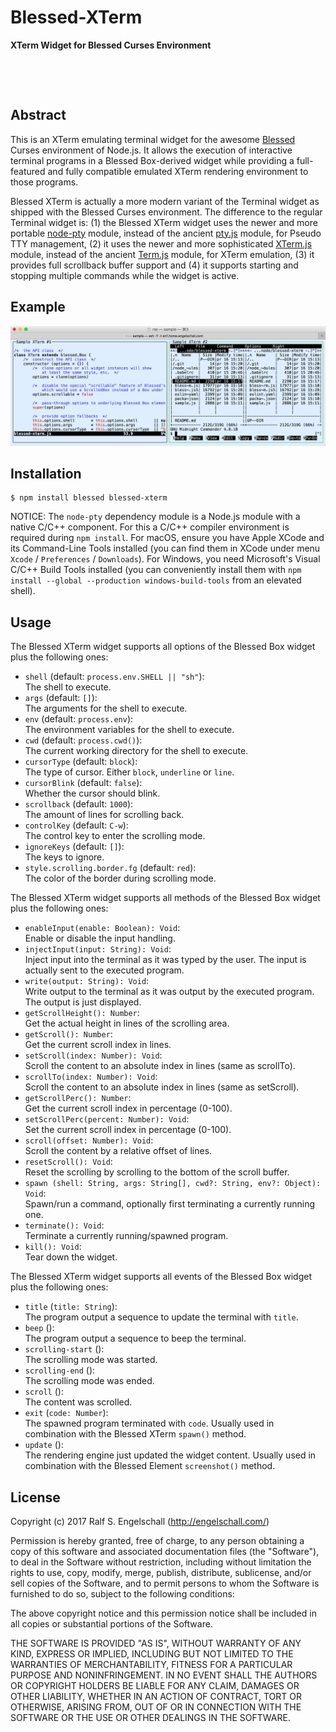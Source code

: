 
Blessed-XTerm
=============

**XTerm Widget for Blessed Curses Environment**

<p/>
<img src="https://nodei.co/npm/blessed-xterm.png?downloads=true&stars=true" alt=""/>

<p/>
<img src="https://david-dm.org/rse/blessed-xterm.png" alt=""/>

Abstract
--------

This is an XTerm emulating terminal widget for the awesome
[Blessed](https://github.com/chjj/blessed) Curses environment of
Node.js. It allows the execution of interactive terminal programs in a
Blessed Box-derived widget while providing a full-featured and fully
compatible emulated XTerm rendering environment to those programs.

Blessed XTerm is actually a more modern variant of the Terminal widget
as shipped with the Blessed Curses environment. The difference to the
regular Terminal widget is: (1) the Blessed XTerm widget uses the
newer and more portable [node-pty](https://github.com/Tyriar/node-pty)
module, instead of the ancient [pty.js](https://github.com/chjj/pty.js/)
module, for Pseudo TTY management, (2) it uses the newer and more
sophisticated [XTerm.js](https://xtermjs.org/) module, instead of the
ancient [Term.js](https://github.com/chjj/term.js/) module, for XTerm
emulation, (3) it provides full scrollback buffer support and (4) it
supports starting and stopping multiple commands while the widget is
active.

Example
-------

![Blessed XTerm Sample usage](screenshot.png)

Installation
------------

```
$ npm install blessed blessed-xterm
```

NOTICE: The `node-pty` dependency module is a Node.js module with
a native C/C++ component. For this a C/C++ compiler environment is
required during `npm install`. For macOS, ensure you have Apple XCode
and its Command-Line Tools installed (you can find them in XCode
under menu `Xcode` / `Preferences` / `Downloads`). For Windows,
you need Microsoft's Visual C/C++ Build Tools installed (you can
conveniently install them with `npm install --global --production
windows-build-tools` from an elevated shell).

Usage
-----

The Blessed XTerm widget supports all options of the Blessed Box
widget plus the following ones:

- `shell` (default: `process.env.SHELL || "sh"`):<br/>
  The shell to execute.
- `args` (default: `[]`):<br/>
  The arguments for the shell to execute.
- `env` (default: `process.env`):<br/>
  The environment variables for the shell to execute.
- `cwd` (default: `process.cwd()`):<br/>
  The current working directory for the shell to execute.
- `cursorType` (default: `block`):<br/>
  The type of cursor. Either `block`, `underline` or `line`.
- `cursorBlink` (default: `false`):<br/>
  Whether the cursor should blink.
- `scrollback` (default: `1000`):<br/>
  The amount of lines for scrolling back.
- `controlKey` (default: `C-w`):<br/>
  The control key to enter the scrolling mode.
- `ignoreKeys` (default: `[]`):<br/>
  The keys to ignore.
- `style.scrolling.border.fg` (default: `red`):<br/>
  The color of the border during scrolling mode.

The Blessed XTerm widget supports all methods of the Blessed Box
widget plus the following ones:

- `enableInput(enable: Boolean): Void`:<br/>
  Enable or disable the input handling.
- `injectInput(input: String): Void`:<br/>
  Inject input into the terminal as it was typed by the user.
  The input is actually sent to the executed program.
- `write(output: String): Void`:<br/>
  Write output to the terminal as it was output by the executed program.
  The output is just displayed.
- `getScrollHeight(): Number`:<br/>
  Get the actual height in lines of the scrolling area.
- `getScroll(): Number`:<br/>
  Get the current scroll index in lines.
- `setScroll(index: Number): Void`:<br/>
  Scroll the content to an absolute index in lines (same as scrollTo).
- `scrollTo(index: Number): Void`:<br/>
  Scroll the content to an absolute index in lines (same as setScroll).
- `getScrollPerc(): Number`:<br/>
  Get the current scroll index in percentage (0-100).
- `setScrollPerc(percent: Number): Void`:<br/>
  Set the current scroll index in percentage (0-100).
- `scroll(offset: Number): Void`:<br/>
  Scroll the content by a relative offset of lines.
- `resetScroll(): Void`:<br/>
  Reset the scrolling by scrolling to the bottom of the scroll buffer.
- `spawn (shell: String, args: String[], cwd?: String, env?: Object): Void`:<br/>
  Spawn/run a command, optionally first terminating a currently running one.
- `terminate(): Void`:<br/>
  Terminate a currently running/spawned program.
- `kill(): Void`:<br/>
  Tear down the widget.

The Blessed XTerm widget supports all events of the Blessed Box
widget plus the following ones:

- `title` (`title: String`):<br/>
  The program output a sequence to update the terminal with `title`.
- `beep` ():<br/>
  The program output a sequence to beep the terminal.
- `scrolling-start` ():<br/>
  The scrolling mode was started.
- `scrolling-end` ():<br/>
  The scrolling mode was ended.
- `scroll` ():<br/>
  The content was scrolled.
- `exit` (`code: Number`):<br/>
  The spawned program terminated with `code`.
  Usually used in combination with the Blessed XTerm `spawn()` method.
- `update` ():<br/>
  The rendering engine just updated the widget content.
  Usually used in combination with the Blessed Element `screenshot()` method.

License
-------

Copyright (c) 2017 Ralf S. Engelschall (http://engelschall.com/)

Permission is hereby granted, free of charge, to any person obtaining
a copy of this software and associated documentation files (the
"Software"), to deal in the Software without restriction, including
without limitation the rights to use, copy, modify, merge, publish,
distribute, sublicense, and/or sell copies of the Software, and to
permit persons to whom the Software is furnished to do so, subject to
the following conditions:

The above copyright notice and this permission notice shall be included
in all copies or substantial portions of the Software.

THE SOFTWARE IS PROVIDED "AS IS", WITHOUT WARRANTY OF ANY KIND,
EXPRESS OR IMPLIED, INCLUDING BUT NOT LIMITED TO THE WARRANTIES OF
MERCHANTABILITY, FITNESS FOR A PARTICULAR PURPOSE AND NONINFRINGEMENT.
IN NO EVENT SHALL THE AUTHORS OR COPYRIGHT HOLDERS BE LIABLE FOR ANY
CLAIM, DAMAGES OR OTHER LIABILITY, WHETHER IN AN ACTION OF CONTRACT,
TORT OR OTHERWISE, ARISING FROM, OUT OF OR IN CONNECTION WITH THE
SOFTWARE OR THE USE OR OTHER DEALINGS IN THE SOFTWARE.

